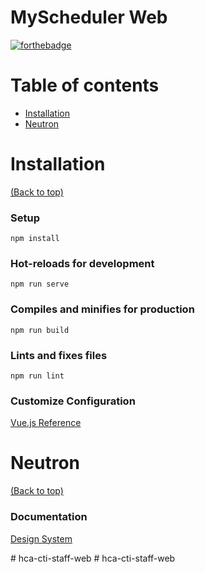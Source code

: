 # MyScheduler Web

[![forthebadge](https://forthebadge.com/images/badges/made-with-vue.svg)](http://forthebadge.com)

# Table of contents

- [Installation](#installation)
- [Neutron](#neutron)

# Installation

[(Back to top)](#table-of-contents)

### Setup
```
npm install
```

### Hot-reloads for development
```
npm run serve
```

### Compiles and minifies for production
```
npm run build
```

### Lints and fixes files
```
npm run lint
```

### Customize Configuration

[Vue.js Reference](https://cli.vuejs.org/config/)

# Neutron

[(Back to top)](#table-of-contents)

### Documentation 

[Design System](https://neu-prod.azurewebsites.net/index.html)


#   h c a - c t i - s t a f f - w e b  
 #   h c a - c t i - s t a f f - w e b  
 